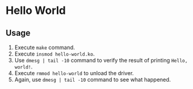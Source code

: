 # Hello World

## Usage
1. Execute `make` command.
2. Execute `insmod hello-world.ko`.
3. Use `dmesg | tail -10` command to verify the result of printing
`Hello, world!`.
4. Execute `rmmod hello-world` to unload the driver.
5. Again, use `dmesg | tail -10` command to see what happened.
